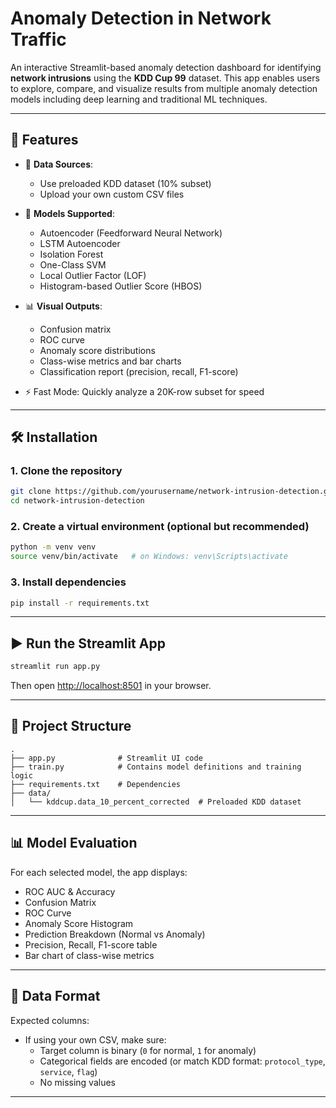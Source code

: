 # Anomaly Detection in Network Traffic

An interactive Streamlit-based anomaly detection dashboard for identifying **network intrusions** using the **KDD Cup 99** dataset. This app enables users to explore, compare, and visualize results from multiple anomaly detection models including deep learning and traditional ML techniques.

---

## 🚀 Features

- 📁 **Data Sources**:
  - Use preloaded KDD dataset (10% subset)
  - Upload your own custom CSV files

- 🧠 **Models Supported**:
  - Autoencoder (Feedforward Neural Network)
  - LSTM Autoencoder
  - Isolation Forest
  - One-Class SVM
  - Local Outlier Factor (LOF)
  - Histogram-based Outlier Score (HBOS)

- 📊 **Visual Outputs**:
  - Confusion matrix
  - ROC curve
  - Anomaly score distributions
  - Class-wise metrics and bar charts
  - Classification report (precision, recall, F1-score)

- ⚡ Fast Mode: Quickly analyze a 20K-row subset for speed

---

## 🛠️ Installation

### 1. Clone the repository

```bash
git clone https://github.com/yourusername/network-intrusion-detection.git
cd network-intrusion-detection
```

### 2. Create a virtual environment (optional but recommended)

```bash
python -m venv venv
source venv/bin/activate   # on Windows: venv\Scripts\activate
```

### 3. Install dependencies

```bash
pip install -r requirements.txt
```

---

## ▶️ Run the Streamlit App

```bash
streamlit run app.py
```

Then open [http://localhost:8501](http://localhost:8501) in your browser.

---

## 📂 Project Structure

```
.
├── app.py              # Streamlit UI code
├── train.py            # Contains model definitions and training logic
├── requirements.txt    # Dependencies
├── data/
│   └── kddcup.data_10_percent_corrected  # Preloaded KDD dataset
```

---

## 📊 Model Evaluation

For each selected model, the app displays:

- ROC AUC & Accuracy
- Confusion Matrix
- ROC Curve
- Anomaly Score Histogram
- Prediction Breakdown (Normal vs Anomaly)
- Precision, Recall, F1-score table
- Bar chart of class-wise metrics

---

## 📁 Data Format

Expected columns:
- If using your own CSV, make sure:
  - Target column is binary (`0` for normal, `1` for anomaly)
  - Categorical fields are encoded (or match KDD format: `protocol_type`, `service`, `flag`)
  - No missing values

---
